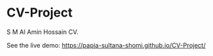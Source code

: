 # CV-Project
S M Al Amin Hossain CV.

See the live demo: https://papia-sultana-shomi.github.io/CV-Project/
